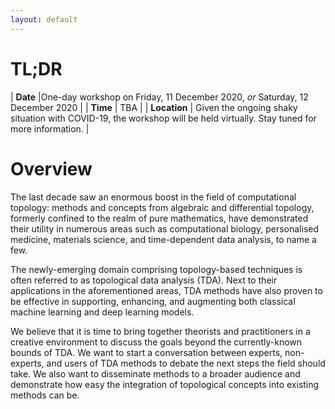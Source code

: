 ```yaml
---
layout: default
---
```


# TL;DR

| **Date** |One-day workshop on Friday, 11 December 2020, *or* Saturday, 12 December 2020 |
| **Time** | TBA |
| **Location** | Given the ongoing shaky situation with COVID-19, the workshop will be held virtually. Stay tuned for more information. |

# Overview
 
The last decade saw an enormous boost in the field of computational
topology: methods and concepts from algebraic and differential topology,
formerly confined to the realm of pure mathematics, have demonstrated
their utility in numerous areas such as computational biology,
personalised medicine, materials science, and time-dependent data
analysis, to name a few.

The newly-emerging domain comprising topology-based techniques is often
referred to as topological data analysis (TDA). Next to their
applications in the aforementioned areas, TDA methods have also proven
to be effective in supporting, enhancing, and augmenting both classical
machine learning and deep learning models.

We believe that it is time to bring together theorists and practitioners
in a creative environment to discuss the goals beyond the
currently-known bounds of TDA. We want to start a conversation between
experts, non-experts, and users of TDA methods to debate the next steps
the field should take. We also want to disseminate methods to a broader
audience and demonstrate how easy the integration of topological
concepts into existing methods can be.
